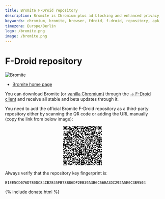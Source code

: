 ```yaml
---
title: Bromite F-Droid repository
description: Bromite is Chromium plus ad blocking and enhanced privacy; take back your browser
keywords: chromium, bromite, browser, fdroid, f-droid, repository, apk, adblock, android, privacy, amp, arm, arm64, 8.1, 8.0, oreo, 4.4, 5.0, 5.1, 6.0, 7.0, 7.1, kitkat, lollipop, marshmallow, nougat, aroma, super, stock, full, mini, micro, nano, pico, tvstock, background video playback, fingerprinting
timezone: Europe/Berlin
logo: /bromite.png
image: /bromite.png
---
```

# F-Droid repository

<img title="Bromite - Take back your browser!" src="https://www.bromite.org/android-icon-192x192.png" width="96" alt="Bromite" />

* [Bromite home page](/)

You can download Bromite (or [vanilla Chromium](./chromium)) through the [&rarr; F-Droid client](https://f-droid.org/) and receive all stable and beta updates through it.

You need to add the official Bromite F-Droid repository as a third-party repository either by scanning the QR code or adding the URL manually (copy the link from below image):

<center><a href="https://fdroid-bromite.a3c1.starter-us-west-1.openshiftapps.com/fdroid/repo?fingerprint=E1EE5CD076D7B0DC84CB2B45FB78B86DF2EB39A3B6C56BA3DC292A5E0C3B9504"><img title="Bromite - Take back your browser! - F-Droid repository QR code" src="/assets/img/fdroid_repo_qrcode.png" width="128" alt="Bromite F-Droid Repository QR code" /></a></center>

Always verify that the repository key fingerprint is:
```
E1EE5CD076D7B0DC84CB2B45FB78B86DF2EB39A3B6C56BA3DC292A5E0C3B9504
```

{% include donate.html %}
